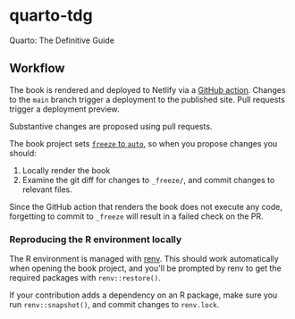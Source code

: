 # quarto-tdg

Quarto: The Definitive Guide

## Workflow

The book is rendered and deployed to Netlify via a [GitHub action](.github/workflows/build-book.yaml). Changes to the `main` branch trigger a deployment to the published site. Pull requests trigger a deployment preview.

Substantive changes are proposed using pull requests. 

The book project sets [`freeze` to `auto`](https://github.com/mine-cetinkaya-rundel/quarto-tdg/blob/c7f98329338d86c86580ccc81dd424283850cb7c/_quarto.yml#L69-L70), so when you propose changes you should:

1. Locally render the book
2. Examine the git diff for changes to `_freeze/`, and commit changes to relevant files.

Since the GitHub action that renders the book does not execute any code, forgetting to commit to `_freeze` will result in a failed check on the PR.

### Reproducing the R environment locally

The R environment is managed with [renv](https://rstudio.github.io/renv/articles/renv.html). This should work automatically when opening the book project, and you'll be prompted by renv to get the required packages with `renv::restore()`.

If your contribution adds a dependency on an R package, make sure you run `renv::snapshot()`, and commit changes to `renv.lock`.





